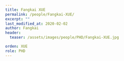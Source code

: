 ```yaml
---
title: Fangkai XUE
permalink: /people/Fangkai-XUE/
excerpt: ""
last_modified_at: 2020-02-02
author: Fangkai
header:
  teaser: /assets/images/people/PHD/Fangkai-XUE.jpg

orden: XUE
role: PHD
---
```


